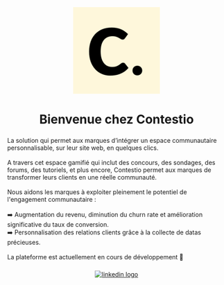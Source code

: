 <div align="center">
  <img height="200" src="./assets/logo.png"  />
</div>

###

<h1 align="center">Bienvenue chez Contestio</h1>

###

<p align="left">La solution qui permet aux marques d’intégrer un espace communautaire personnalisable, sur leur site web, en quelques clics.<br><br>A travers cet espace gamifié qui inclut des concours, des sondages, des forums, des tutoriels, et plus encore, Contestio permet aux marques de transformer leurs clients en une réelle communauté.<br><br>Nous aidons les marques à exploiter pleinement le potentiel de l'engagement communautaire : <br><br>➡️ Augmentation du revenu, diminution du churn rate et amélioration significative du taux de conversion.<br>➡️ Personnalisation des relations clients grâce à la collecte de datas précieuses.<br><br>La plateforme est actuellement en cours de développement 🔅</p>

###

<div align="center">
  <a href="https://www.linkedin.com/company/contestio/about/" target="_blank">
    <img src="https://raw.githubusercontent.com/maurodesouza/profile-readme-generator/master/src/assets/icons/social/linkedin/default.svg" width="52" height="40" alt="linkedin logo"  />
  </a>
</div>

###

